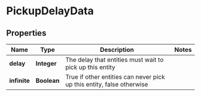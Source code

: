 
# PickupDelayData

## Properties
Name | Type | Description | Notes
------------ | ------------- | ------------- | -------------
**delay** | **Integer** | The delay that entities must wait to pick up this entity | 
**infinite** | **Boolean** | True if other entities can never pick up this entity, false otherwise | 




